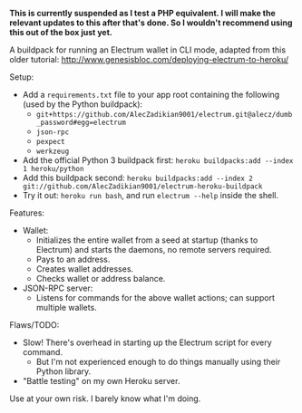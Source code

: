 **This is currently suspended as I test a PHP equivalent. I will make the relevant updates to this after that's done. So I wouldn't recommend using this out of the box just yet.**

A buildpack for running an Electrum wallet in CLI mode, 
adapted from this older tutorial: http://www.genesisbloc.com/deploying-electrum-to-heroku/

Setup:
- Add a `requirements.txt` file to your app root containing the following (used by the Python buildpack):
    - `git+https://github.com/AlecZadikian9001/electrum.git@alecz/dumb_password#egg=electrum`
    - `json-rpc`
    - `pexpect`
    - `werkzeug`
- Add the official Python 3 buildpack first: `heroku buildpacks:add --index 1 heroku/python`
- Add this buildpack second: `heroku buildpacks:add --index 2 git://github.com/AlecZadikian9001/electrum-heroku-buildpack`
- Try it out: `heroku run bash`, and run `electrum --help` inside the shell.


Features:
- Wallet:
    - Initializes the entire wallet from a seed at startup (thanks to Electrum) and starts the daemons, no remote servers required.
    - Pays to an address.
    - Creates wallet addresses.
    - Checks wallet or address balance.
- JSON-RPC server:
    - Listens for commands for the above wallet actions; can support multiple wallets.


Flaws/TODO:
- Slow! There's overhead in starting up the Electrum script for every command. 
    - But I'm not experienced enough to do things manually using their Python library.
- "Battle testing" on my own Heroku server.


Use at your own risk. I barely know what I'm doing.
